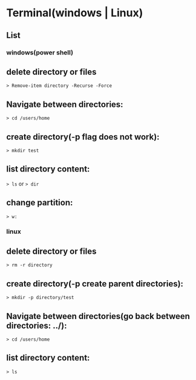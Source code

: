 # Terminal(windows | Linux)

## List

### windows(power shell)

## delete directory or files

`> Remove-item directory -Recurse -Force`

## Navigate between directories:

`> cd /users/home`

## create directory(-p flag does not work):

`> mkdir test`

## list directory content:

`> ls` or `> dir`

## change partition:

`> w:`

### linux

## delete directory or files

`> rm -r directory`

## create directory(-p create parent directories):

`> mkdir -p directory/test`

## Navigate between directories(go back between directories: ../):

`> cd /users/home`

## list directory content:

`> ls`
